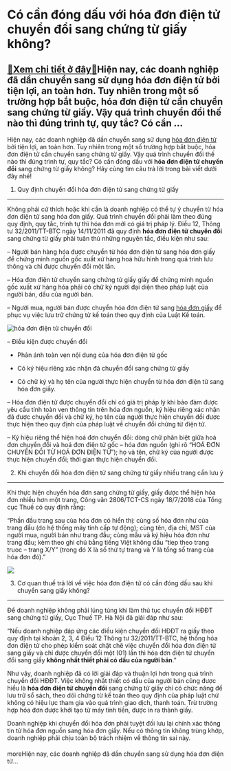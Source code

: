 Có cần đóng dấu với hóa đơn điện tử chuyển đổi sang chứng từ giấy không?
========================================================================

[:gift:Xem chi tiết ở đây:gift:](https://hddtvn.com/co-can-dong-dau-voi-hoa-don-dien-tu-chuyen-doi-sang-chung-tu-giay-khong/)Hiện nay, các doanh nghiệp đã dần chuyển sang sử dụng hóa đơn điện tử bởi tiện lợi, an toàn hơn. Tuy nhiên trong một số trường hợp bắt buộc, hóa đơn điện tử cần chuyển sang chứng từ giấy. Vậy quá trình chuyển đổi thế nào thì đúng trình tự, quy tắc? Có cần …
-----------------------------------------------------------------------------------------------------------------------------------------------------------------------------------------------------------------------------------------------------------------

Hiện nay, các doanh nghiệp đã dần chuyển sang sử dụng [hóa đơn điện tử](#) bởi tiện lợi, an toàn hơn. Tuy nhiên trong một số trường hợp bắt buộc, hóa đơn điện tử cần chuyển sang chứng từ giấy. Vậy quá trình chuyển đổi thế nào thì đúng trình tự, quy tắc? Có cần đóng dấu với **hóa đơn điện tử chuyển đổi** sang chứng từ giấy không? Hãy cùng tìm câu trả lời trong bài viết dưới đây nhé!


1. Quy định chuyển đổi hóa đơn điện tử sang chứng từ giấy
---------------------------------------------------------


Không phải cứ thích hoặc khi cần là doanh nghiệp có thể tự ý chuyển từ hóa đơn điện tử sang hóa đơn giấy. Quá trình chuyển đổi phải làm theo đúng quy định, quy tắc, trình tự thì hóa đơn mới có giá trị pháp lý. Điều 12, Thông tư 32/2011/TT-BTC ngày 14/11/2011 đã quy định **hóa đơn điện tử chuyển đổi** sang chứng từ giấy phải tuân thủ những nguyên tắc, điều kiện như sau:


– Người bán hàng hóa được chuyển từ hóa đơn điện tử sang hóa đơn giấy để chứng minh nguồn gốc xuất xứ hàng hoá hữu hình trong quá trình lưu thông và chỉ được chuyển đổi một lần. 


– Hóa đơn điện tử chuyển sang chứng từ giấy giấy để chứng minh nguồn gốc xuất xứ hàng hóa phải có chữ ký người đại diện theo pháp luật của người bán, dấu của người bán.


– Người mua, người bán được chuyển hóa đơn điện tử sang [hóa đơn giấy](#) để phục vụ việc lưu trữ chứng từ kế toán theo quy định của Luật Kế toán.


![hóa đơn điện tử chuyển đổi](https://hddtvn.com/wp-content/uploads/2021/01/1281.jpg)


– Điều kiện được chuyển đổi


+ Phản ánh toàn vẹn nội dung của hóa đơn điện tử gốc


+ Có ký hiệu riêng xác nhận đã chuyển đổi sang chứng từ giấy


+ Có chữ ký và họ tên của người thực hiện chuyển từ hóa đơn điện tử sang hóa đơn giấy.


– Hóa đơn điện tử được chuyển đổi chỉ có giá trị pháp lý khi bảo đảm được yêu cầu tính toàn vẹn thông tin trên hóa đơn nguồn, ký hiệu riêng xác nhận đã được chuyển đổi và chữ ký, họ tên của người thực hiện chuyển đổi được thực hiện theo quy định của pháp luật về chuyển đổi chứng từ điện tử.


– Ký hiệu riêng thể hiện hoá đơn chuyển đổi: dòng chữ phân biệt giữa hoá đơn chuyển đổi và hoá đơn điện tử gốc – hóa đơn nguồn (ghi rõ “HOÁ ĐƠN CHUYỂN ĐỔI TỪ HOÁ ĐƠN ĐIỆN TỬ”); họ và tên, chữ ký của người được thực hiện chuyển đổi; thời gian thực hiện chuyển đổi.


2. Khi chuyển đổi hóa đơn điện tử sang chứng từ giấy nhiều trang cần lưu ý
--------------------------------------------------------------------------


Khi thực hiện chuyển hóa đơn sang chứng từ giấy, giấy được thể hiện hóa đơn nhiều hơn một trang, Công văn 2806/TCT-CS ngày 18/7/2018 của Tổng cục Thuế có quy định rằng:


“Phần đầu trang sau của hóa đơn có hiển thị: cùng số hóa đơn như của trang đầu (do hệ thống máy tính cấp tự động); cùng tên, địa chỉ, MST của người mua, người bán như trang đầu; cùng mẫu và ký hiệu hóa đơn như trang đầu; kèm theo ghi chú bằng tiếng Việt không dấu “tiep theo trang truoc – trang X/Y” (trong đó X là số thứ tự trang và Y là tổng số trang của hóa đơn đó).”


![](https://hddtvn.com/wp-content/uploads/2021/01/Untitled-30.png)


3. Cơ quan thuế trả lời về việc hóa đơn điện tử có cần đóng dấu sau khi chuyển sang giấy không?
-----------------------------------------------------------------------------------------------


Để doanh nghiệp không phải lúng túng khi làm thủ tục chuyển đổi HĐĐT sang chứng từ giấy, Cục Thuế TP. Hà Nội đã giải đáp như sau:


“Nếu doanh nghiệp đáp ứng các điều kiện chuyển đổi HĐĐT ra giấy theo quy định tại khoản 2, 3, 4 Điều 12 Thông tư 32/2011/TT-BTC, hệ thống hóa đơn điện tử cho phép kiểm soát chặt chẽ việc chuyển đổi hóa đơn điện tử sang giấy và chỉ được chuyển đổi một (01) lần thì hóa đơn điện tử chuyển đổi sang giấy **không nhất thiết phải có dấu của người bán**.”


Như vậy, doanh nghiệp đã có lời giải đáp và thuận lợi hơn trong quá trình chuyển đổi HĐĐT. Việc không nhất thiết có dấu của người bán cũng được hiểu là **hóa đơn điện tử chuyển đổi** sang chứng từ giấy chỉ có chức năng để lưu trữ sổ sách, theo dõi chứng từ kế toán theo quy định của pháp luật chứ không có hiệu lực tham gia vào quá trình giao dịch, thanh toán. Trừ trường hợp hóa đơn được khởi tạo từ máy tính tiền, được in ra thành giấy.


Doanh nghiệp khi chuyển đổi hóa đơn phải tuyệt đối lưu lại chính xác thông tin từ hóa đơn nguồn sang hóa đơn giấy. Nếu có thông tin không trùng khớp, doanh nghiệp phải chịu toàn bộ trách nhiệm về thông tin sai này.


#### 


moreHiện nay, các doanh nghiệp đã dần chuyển sang sử dụng hóa đơn điện tử…

